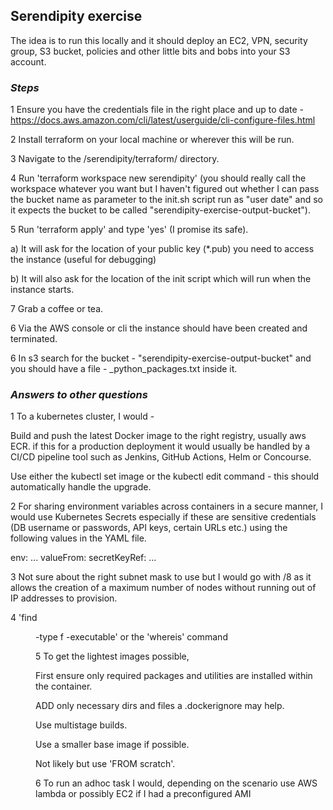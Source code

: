 ## **Serendipity exercise**

The idea is to run this locally and it should deploy an EC2, VPN, security group, S3 bucket, policies and other little
bits and bobs into your S3 account.

### *Steps*
1 Ensure you have the credentials file in the right place and up to date -
  https://docs.aws.amazon.com/cli/latest/userguide/cli-configure-files.html

2 Install terraform on your local machine or wherever this will be run.

3 Navigate to the /serendipity/terraform/ directory.

4 Run 'terraform workspace new serendipity' (you should really call the workspace whatever you want but I haven't figured
  out whether I can pass the bucket name as parameter to the init.sh script run as "user date" and so it expects the bucket
  to be called "serendipity-exercise-output-bucket").

5 Run 'terraform apply' and type 'yes' (I promise its safe).

  a) It will ask for the location of your public key (*.pub) you need to access the instance (useful for debugging)

  b) It will also ask for the location of the init script which will run when the instance starts.

7 Grab a coffee or tea.

6 Via the AWS console or cli the instance should have been created and terminated.

6 In s3 search for the bucket - "serendipity-exercise-output-bucket" and you should have a file -
  <instance ip>_python_packages.txt inside it.

### *Answers to other questions*

1 To a kubernetes cluster, I would -

  Build and push the latest Docker image to the right registry, usually aws ECR.
  if this for a production deployment it would usually be handled by a CI/CD pipeline tool such as Jenkins, GitHub Actions,
  Helm or Concourse.

  Use either the kubectl set image or the kubectl edit command - this should automatically handle the upgrade.

2 For sharing environment variables across containers in a secure manner, I would use Kubernetes Secrets especially if
  these are sensitive credentials (DB username or passwords, API keys, certain URLs etc.) using the following values in
  the YAML file.

  env:
  ...
     valueFrom:
            secretKeyRef:
  	...

3 Not sure about the right subnet mask to use but I would go with /8 as it allows the creation of a maximum number of
  nodes without running out of IP addresses to provision.

4 'find <dir> -type f -executable' or the 'whereis' command

5 To get the lightest images possible,

  First ensure only required packages and utilities are installed within the container.

  ADD only necessary dirs and files a .dockerignore may help.

  Use multistage builds.

  Use a smaller base image if possible.

  Not likely but use 'FROM scratch'.

6 To run an adhoc task I would, depending on the scenario use AWS lambda or possibly EC2 if I had a preconfigured AMI